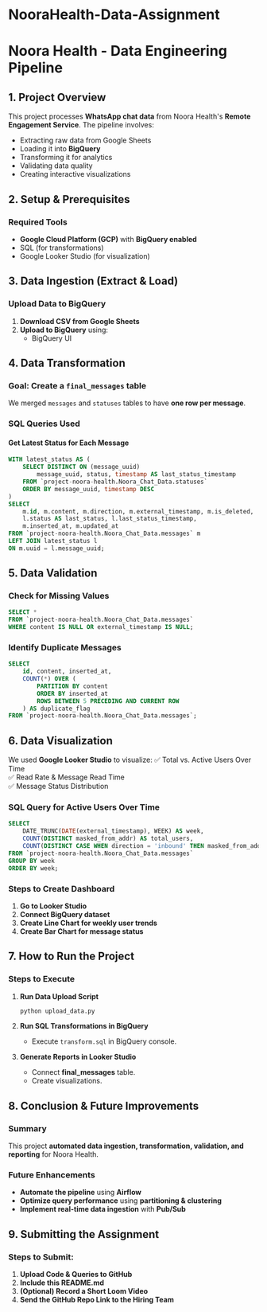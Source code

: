 # NooraHealth-Data-Assignment

# Noora Health - Data Engineering Pipeline

## 1. Project Overview
This project processes **WhatsApp chat data** from Noora Health's **Remote Engagement Service**. The pipeline involves:
- Extracting raw data from Google Sheets
- Loading it into **BigQuery**
- Transforming it for analytics
- Validating data quality
- Creating interactive visualizations

## 2. Setup & Prerequisites
### Required Tools
- **Google Cloud Platform (GCP)** with **BigQuery enabled**
- SQL (for transformations)
- Google Looker Studio (for visualization)


## 3. Data Ingestion (Extract & Load)
### Upload Data to BigQuery
1. **Download CSV from Google Sheets**
2. **Upload to BigQuery** using:
   - BigQuery UI

## 4. Data Transformation
### Goal: Create a `final_messages` table
We merged `messages` and `statuses` tables to have **one row per message**.

### SQL Queries Used
#### Get Latest Status for Each Message
```sql
WITH latest_status AS (
    SELECT DISTINCT ON (message_uuid)
        message_uuid, status, timestamp AS last_status_timestamp
    FROM `project-noora-health.Noora_Chat_Data.statuses`
    ORDER BY message_uuid, timestamp DESC
)
SELECT
    m.id, m.content, m.direction, m.external_timestamp, m.is_deleted,
    l.status AS last_status, l.last_status_timestamp,
    m.inserted_at, m.updated_at
FROM `project-noora-health.Noora_Chat_Data.messages` m
LEFT JOIN latest_status l
ON m.uuid = l.message_uuid;
```

## 5. Data Validation
### Check for Missing Values
```sql
SELECT *
FROM `project-noora-health.Noora_Chat_Data.messages`
WHERE content IS NULL OR external_timestamp IS NULL;
```
### Identify Duplicate Messages
```sql
SELECT
    id, content, inserted_at,
    COUNT(*) OVER (
        PARTITION BY content
        ORDER BY inserted_at
        ROWS BETWEEN 5 PRECEDING AND CURRENT ROW
    ) AS duplicate_flag
FROM `project-noora-health.Noora_Chat_Data.messages`;
```

## 6. Data Visualization
We used **Google Looker Studio** to visualize:
✅ Total vs. Active Users Over Time  
✅ Read Rate & Message Read Time  
✅ Message Status Distribution  

### SQL Query for Active Users Over Time
```sql
SELECT
    DATE_TRUNC(DATE(external_timestamp), WEEK) AS week,
    COUNT(DISTINCT masked_from_addr) AS total_users,
    COUNT(DISTINCT CASE WHEN direction = 'inbound' THEN masked_from_addr END) AS active_users
FROM `project-noora-health.Noora_Chat_Data.messages`
GROUP BY week
ORDER BY week;
```

### Steps to Create Dashboard
1. **Go to Looker Studio**
2. **Connect BigQuery dataset**
3. **Create Line Chart for weekly user trends**
4. **Create Bar Chart for message status**

## 7. How to Run the Project
### Steps to Execute
1. **Run Data Upload Script**
   ```bash
   python upload_data.py
   ```
2. **Run SQL Transformations in BigQuery**  
   - Execute `transform.sql` in BigQuery console.  

3. **Generate Reports in Looker Studio**  
   - Connect **final_messages** table.  
   - Create visualizations.  

## 8. Conclusion & Future Improvements
### Summary
This project **automated data ingestion, transformation, validation, and reporting** for Noora Health.

### Future Enhancements
- **Automate the pipeline** using **Airflow**
- **Optimize query performance** using **partitioning & clustering**
- **Implement real-time data ingestion** with **Pub/Sub**

## 9. Submitting the Assignment
### Steps to Submit:
1. **Upload Code & Queries to GitHub**
2. **Include this README.md**
3. **(Optional) Record a Short Loom Video**
4. **Send the GitHub Repo Link to the Hiring Team**

